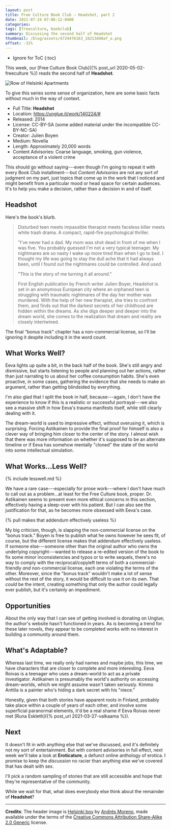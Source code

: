 ```yaml
---
layout: post
title: Free Culture Book Club — Headshot, part 2
date: 2021-07-24 07:06:12-0400
categories:
tags: [freeculture, bookclub]
summary: Discussing the second half of Headshot
thumbnail: /blog/assets/4724476163_18213d40af_o.png
offset: -31%
---
```


* Ignore for ToC
{:toc}

This week, our [Free Culture Book Club]({% post_url 2020-05-02-freeculture %}) reads the second half of **Headshot**.

![Row of Helsinki Apartments](/blog/assets/4724476163_18213d40af_o.png "Row of Helsinki Apartments")

To give this series some sense of organization, here are some basic facts without much in the way of context.

 * Full Title:  **Headshot**
 * Location:  <https://unglue.it/work/140224/#>
 * Released:  2014
 * License:  CC-BY-SA (some added material under the incompatible CC-BY-NC-SA)
 * Creator:  Julien Boyen
 * Medium:  Novella
 * Length:  Approximately 20,000 words
 * Content Advisories:  Coarse language, smoking, gun violence, acceptance of a violent crime

This should go without saying---even though I'm going to repeat it with every Book Club installment---but *Content Advisories* are not any sort of judgment on my part, just topics that come up in the work that I noticed and might benefit from a particular mood or head space for certain audiences.  It's to help you make a decision, rather than a decision in and of itself.

## Headshot

Here's the book's blurb.

 > Disturbed teen meets impassible therapist meets faceless killer meets white trash drama. A compact, rapid-fire psychological thriller.
 >
 > "I've never had a dad. My mom was shot dead in front of me when I was five. You probably guessed I'm not a very typical teenager. My nightmares are so nasty I wake up more tired than when I go to bed. I thought my life was going to stay the dull ache that it had always been, until I found out the nightmares could be controlled. And *used*.
 >
 > "This is the story of me turning it all around."
 >
 > First English publication by French writer Julien Boyer, Headshot is set in an anonymous European city where an orphaned teen is struggling with traumatic nightmares of the day her mother was murdered. With the help of her new therapist, she tries to confront them, and finds out that the darkest secrets of her childhood are hidden within the dreams. As she digs deeper and deeper into the dream world, she comes to the realization that dream and reality are closely intertwined.

The final "bonus track" chapter has a non-commercial license, so I'll be ignoring it despite including it in the word count.

## What Works Well?

Eeva lights up quite a bit, in the back half of the book.  She's still angry and dismissive, but starts listening to people and planning out her actions, rather than just narrating to us about her coffee consumption habits.  She's even proactive, in some cases, gathering the evidence that she needs to make an argument, rather than getting blindsided by everything.

I'm also glad that I split the book in half, because---again, I don't have the experience to know if this is a realistic or successful portrayal---we also see a massive shift in how Eeva's trauma manifests itself, while still clearly dealing with it.

The dream-world is used to impressive effect, without overusing it, which is surprising.  Forcing Astikainen to provide the final proof for himself is also a clever way of bringing him closer to the center of the story.  I almost wish that there was more information on whether it's supposed to be an alternate timeline or if Eeva has somehow mentally "cloned" the state of the world into some intellectual simulation.

## What Works...Less Well?

{% include lesswell.md %}

We have a rare case---especially for prose work---where I don't have much to call out as a problem...at least for the Free Culture book, proper.  Dr. Astikainen seems to present even more ethical concerns in this section, effectively having a sleep-over with his patient.  But I can also see the justification for that, as he becomes more obsessed with Eeva's case.

{% pull makes that addendum effectively useless %}

My big criticism, though, is slapping the non-commercial license on the "bonus track."  Boyen is free to publish what he owns however he sees fit, of course, but the different license makes that addendum effectively useless.  If someone else---someone other than the original author who owns the underlying copyright---wanted to release a re-edited version of the book to fix some minor inconsistencies and typos or to write sequels, there's no way to comply with the reciprocal/copyleft terms of both a commercial-friendly *and* non-commercial license, each one violating the terms of the other.  Moreover, since the "bonus track" wouldn't make a lot of sense without the rest of the story, it would be difficult to use it on its own.  That *could* be the intent, creating something that only the author could legally ever publish, but it's certainly an impediment.

## Opportunities

About the only way that I can see of getting involved is donating on Unglue; the author's website hasn't functioned in years.  As is becoming a trend for these later novels, they appear to be completed works with no interest in building a community around them.

## What's Adaptable?

Whereas last time, we really only had names and maybe jobs, this time, we have characters that are closer to complete and more interesting.  Eeva Roivas is a teenager who uses a dream-world to act as a private investigator.  Astikainen is presumably the world's authority on accessing dream-worlds, which we might assume wasn't taken seriously.  Kimmo Anttila is a painter who's hiding a dark secret with his "niece."

Honestly, given that both stories have apparent roots in Finland, probably take place within a couple of years of each other, and involve some superficial paranormal elements, it'd be a real shame if Eeva Roivas never met [Runa Eskleth]({% post_url 2021-03-27-valkaama %}).

## Next

It doesn't fit in with anything else that we've discussed, and it's definitely not my sort of entertainment.  But with content advisories in full effect, next week we'll take a look at **Eroticature**, a defunct online anthology of erotica.  I promise to keep the *discussion* no racier than anything else we've covered that has dealt with sex.

I'll pick a random sampling of stories that are still accessible and hope that they're representative of the community.

While we wait for that, what does everybody else think about the remainder of **Headshot**?

* * *

**Credits**:  The header image is [Helsinki boy](https://www.flickr.com/photos/andresfib/4724476163/) by [Andrés Moreno](https://www.flickr.com/photos/andresfib/), made available under the terms of the [Creative Commons Attribution Share-Alike 2.0 Generic](https://creativecommons.org/licenses/by-sa/2.0/) license.

